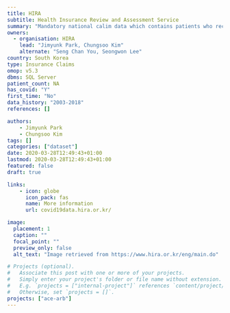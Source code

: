 ```yaml
---
title: HIRA
subtitle: Health Insurance Review and Assessment Service
summary: "Mandatory national calim data which contains patients who received Covid-19 test."
owners:
  - organisation: HIRA
    lead: "Jimyunk Park, Chungsoo Kim"
    alternate: "Seng Chan You, Seongwon Lee"
country: South Korea
type: Insurance Claims
omop: v5.3
dbms: SQL Server
patient_count: NA
has_covid: "Y"
first_time: "No"
data_history: "2003-2018"
references: []

authors: 
    - Jimyunk Park
    - Chungsoo Kim
tags: []
categories: ["dataset"]
date: 2020-03-28T12:49:43+01:00
lastmod: 2020-03-28T12:49:43+01:00
featured: false
draft: true

links:
    - icon: globe
      icon_pack: fas
      name: More information
      url: covid19data.hira.or.kr/

image:
  placement: 1
  caption: ""
  focal_point: ""
  preview_only: false
  alt_text: "Image retrieved from https://www.hira.or.kr/eng/main.do"

# Projects (optional).
#   Associate this post with one or more of your projects.
#   Simply enter your project's folder or file name without extension.
#   E.g. `projects = ["internal-project"]` references `content/project/deep-learning/index.md`.
#   Otherwise, set `projects = []`.
projects: ["ace-arb"]
---
```

